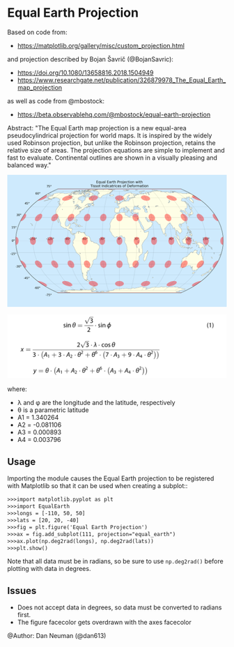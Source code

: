 Equal Earth Projection
======================

Based on code from:
* https://matplotlib.org/gallery/misc/custom_projection.html

and projection described by Bojan Šavrič (@BojanSavric):
* https://doi.org/10.1080/13658816.2018.1504949
* https://www.researchgate.net/publication/326879978_The_Equal_Earth_map_projection

as well as code from @mbostock:
* https://beta.observablehq.com/@mbostock/equal-earth-projection

Abstract:
    "The Equal Earth map projection is a new equal-area pseudocylindrical
     projection for world maps. It is inspired by the widely used Robinson
     projection, but unlike the Robinson projection, retains the relative size
     of areas. The projection equations are simple to implement and fast to
     evaluate. Continental outlines are shown in a visually pleasing and
     balanced way."

![Example](charts/Equal_Earth_Tissot.png)

![Equations](charts/equations.jpeg)

where:

* λ and φ are the longitude and the latitude, respectively
* θ is a parametric latitude
* A1 =  1.340264
* A2 = -0.081106
* A3 =  0.000893
* A4 =  0.003796


Usage
-----
Importing the module causes the Equal Earth projection to be registered with
Matplotlib so that it can be used when creating a subplot::

    >>>import matplotlib.pyplot as plt
    >>>import EqualEarth
    >>>longs = [-110, 50, 50]
    >>>lats = [20, 20, -40]
    >>>fig = plt.figure('Equal Earth Projection')
    >>>ax = fig.add_subplot(111, projection="equal_earth")
    >>>ax.plot(np.deg2rad(longs), np.deg2rad(lats))
    >>>plt.show()

Note that all data must be in radians, so be sure to use ``np.deg2rad()``
before plotting with data in degrees.

Issues
------
* Does not accept data in degrees, so data must be converted to radians first.
* The figure facecolor gets overdrawn with the axes facecolor

@Author: Dan Neuman (@dan613)

